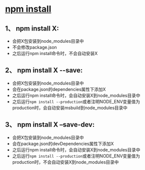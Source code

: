 # [npm install](https://blog.csdn.net/qq_30378229/article/details/78463930)

## 1、 npm install X:

* 会把X包安装到node_modules目录中
* 不会修改package.json
* 之后运行npm install命令时，不会自动安装X

## 2、 npm install X --save:

* 会把X包安装到node_modules目录中
* 会在package.json的dependencies属性下添加X
* 之后运行npm install命令时，会自动安装X到node_modules目录中
* 之后运行`npm install --production`或者注明NODE_ENV变量值为production时，会自动安装msbuild到node_modules目录中

## 3、 npm install X –save-dev:

* 会把X包安装到node_modules目录中
* 会在package.json的devDependencies属性下添加X
* 之后运行npm install命令时，会自动安装X到node_modules目录中
* 之后运行`npm install --production`或者注明NODE_ENV变量值为production时，不会自动安装X到node_modules目录中

